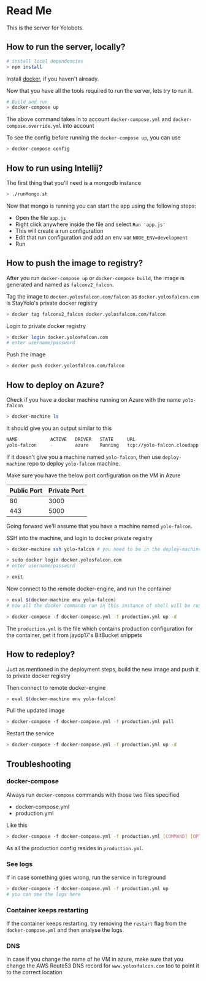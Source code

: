 # Read Me

This is the server for Yolobots.

## How to run the server, locally?
```sh
# install local dependencies
> npm install
```

Install [docker](https://docs.docker.com/engine/installation/ubuntulinux/), if you haven't already.

Now that you have all the tools required to run the server, lets try to run it.

```sh
# Build and run
> docker-compose up
```

The above command takes in to account `docker-compose.yml` and `docker-compose.override.yml` into account

To see the config before running the `docker-compose up`, you can use
```sh
> docker-compose config
```

## How to run using Intellij?

The first thing that you'll need is a mongodb instance
```sh
> ./runMongo.sh
```
Now that mongo is running you can start the app using the following steps:
- Open the file `app.js`
- Right click anywhere inside the file and select `Run 'app.js'`
- This will create a run configuration
- Edit that run configuration and add an env var `NODE_ENV=development`
- Run


## How to push the image to registry?
After you run `docker-compose up` or `docker-compose build`, the image is generated and named as `falconv2_falcon`.

Tag the image to `docker.yolosfalcon.com/falcon` as `docker.yolosfalcon.com` is StayYolo's private docker registry
```sh
> docker tag falconv2_falcon docker.yolosfalcon.com/falcon
```

Login to private docker registry
```sh
> docker login docker.yolosfalcon.com
# enter username/password
```

Push the image
```sh
> docker push docker.yolosfalcon.com/falcon
```

## How to deploy on Azure?
Check if you have a docker machine running on Azure with the name `yolo-falcon`
```sh
> docker-machine ls
```

It should give you an output similar to this
```sh
NAME            ACTIVE   DRIVER   STATE     URL                                     SWARM   DOCKER    ERRORS
yolo-falcon     -        azure    Running   tcp://yolo-falcon.cloudapp.net:2376             v1.10.3   
```

If it doesn't give you a machine named `yolo-falcon`, then use `deploy-machine` repo to deploy `yolo-falcon` machine.

Make sure you have the below port configuration on the VM in Azure

| Public Port | Private Port |
| ----------- | ------------ |
| 80 | 3000 |
| 443 | 5000 |

Going forward we'll assume that you have a machine named `yolo-falcon`.

SSH into the machine, and login to docker private registry
```sh
> docker-machine ssh yolo-falcon # you need to be in the deploy-machine dir for this to work

> sudo docker login docker.yolosfalcon.com
# enter username/password

> exit
```

Now connect to the remote docker-engine, and run the container
```sh
> eval $(docker-machine env yolo-falcon)
# now all the docker commands run in this instance of shell will be run on the remote docker engine

> docker-compose -f docker-compose.yml -f production.yml up -d
```

The `production.yml` is the file which contains production configuration for the container, get it from jaydp17's BitBucket snippets

## How to redeploy?
Just as mentioned in the deployment steps, build the new image and push it to private docker registry

Then connect to remote docker-engine
```sh
> eval $(docker-machine env yolo-falcon)
```

Pull the updated image
```sh
> docker-compose -f docker-compose.yml -f production.yml pull
```

Restart the service
```sh
> docker-compose -f docker-compose.yml -f production.yml up -d
```

## Troubleshooting

### docker-compose
Always run `docker-compose` commands with those two files specified
- docker-compose.yml
- production.yml

Like this
```sh
> docker-compose -f docker-compose.yml -f production.yml [COMMAND] [OPTIONS]
```
As all the production config resides in `production.yml`.

### See logs
If in case something goes wrong, run the service in foreground
```sh
> docker-compose -f docker-compose.yml -f production.yml up
# you can see the logs here
```

### Container keeps restarting
If the container keeps restarting, try removing the `restart` flag from the `docker-compose.yml` and then analyse the logs.

### DNS
In case if you change the name of he VM in azure, make sure that you change the AWS Route53 DNS record for `www.yolosfalcon.com` too to point it to the correct location

